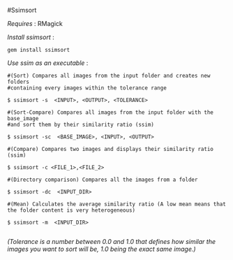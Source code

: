 #Ssimsort


*Requires* : RMagick

*Install ssimsort* :

~~~
gem install ssimsort
~~~

*Use ssim as an executable* :

~~~
#(Sort) Compares all images from the input folder and creates new folders
#containing every images within the tolerance range

$ ssimsort -s  <INPUT>, <OUTPUT>, <TOLERANCE>

#(Sort-Compare) Compares all images from the input folder with the base_image
#and sort them by their similarity ratio (ssim)

$ ssimsort -sc  <BASE_IMAGE>, <INPUT>, <OUTPUT>

#(Compare) Compares two images and displays their similarity ratio (ssim)

$ ssimsort -c <FILE_1>,<FILE_2>

#(Directory comparison) Compares all the images from a folder 

$ ssimsort -dc  <INPUT_DIR>

#(Mean) Calculates the average similarity ratio (A low mean means that the folder content is very heterogeneous)

$ ssimsort -m  <INPUT_DIR>


~~~

*(Tolerance is a number between 0.0 and 1.0 that defines how similar the images you want to sort will be, 1.0 being the exact same image.)*
